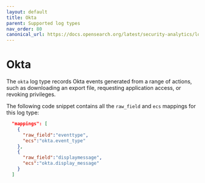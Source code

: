 ```yaml
---
layout: default
title: Okta
parent: Supported log types
nav_order: 80
canonical_url: https://docs.opensearch.org/latest/security-analytics/log-types-reference/okta/
---
```


# Okta

The `okta` log type records Okta events generated from a range of actions, such as downloading an export file, requesting application access, or revoking privileges.

The following code snippet contains all the `raw_field` and `ecs` mappings for this log type:

```json
  "mappings": [
    {
      "raw_field":"eventtype",
      "ecs":"okta.event_type"
    },
    {
      "raw_field":"displaymessage",
      "ecs":"okta.display_message"
    }
  ]
```